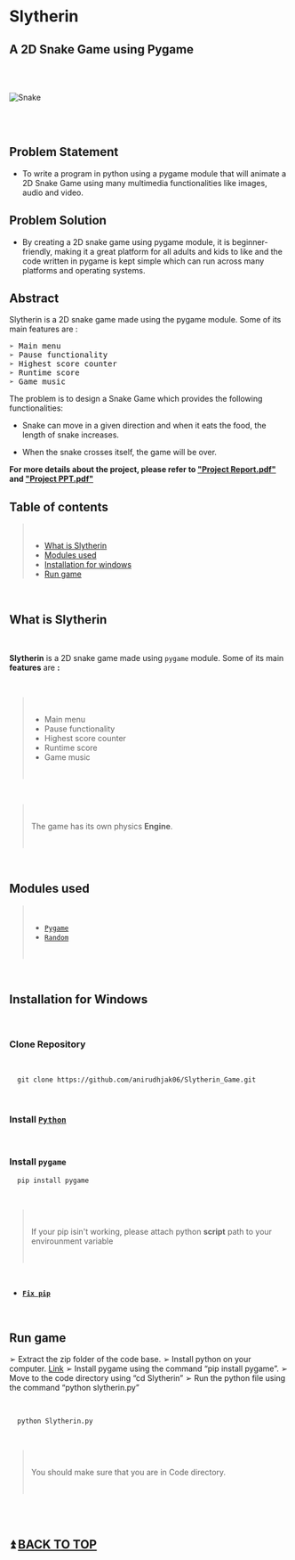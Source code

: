 # **Slytherin**

## A 2D Snake Game using Pygame

<br>
<br>

![Snake](https://cdn.pixabay.com/photo/2014/04/03/11/55/snake-312561_960_720.png)


<br>

<br>

## Problem Statement
- To write a program in python using a pygame module that will
animate a 2D Snake Game using many multimedia functionalities
like images, audio and video.

## Problem Solution
- By creating a 2D snake game using pygame module, it is
beginner-friendly, making it a great platform for all adults and kids
to like and the code written in pygame is kept simple which can
run across many platforms and operating systems.

## Abstract
Slytherin is a 2D snake game made using the pygame module. Some of its main features are :

<pre>
➢ Main menu
➢ Pause functionality
➢ Highest score counter
➢ Runtime score
➢ Game music
</pre>

The problem is to design a Snake Game which provides the following functionalities:

- Snake can move in a given direction and when it eats the food,
the length of snake increases.

- When the snake crosses itself, the game will be over.

**For more details about the project, please refer to [**"Project Report.pdf"**][1] and [**"Project PPT.pdf"**][2]**

[1]: https://github.com/anirudhjak06/Slytherin_Game/blob/main/Project_Report.pdf "Title"
[2]: https://github.com/anirudhjak06/Slytherin_Game/blob/main/Project_Slides.pdf "Title"

## **Table of contents**

> <br>
>
> * [What is Slytherin](#what-is-slytherin)
> * [Modules used](#modules-used)
> * [Installation for windows](#Installation-for-windows)
> * [Run game](#Run-game)

<br>

## **What is Slytherin**

<br>

**Slytherin** is a 2D snake game made using ```pygame``` module. Some of its main **features** are **:**

<br>

><br>
>
>- Main menu
>- Pause functionality
>- Highest score counter
>- Runtime score
>- Game music
>
><br>

<br>

><br>
>
>The game has its own physics **Engine**.
>
><br>

<br>

## **Modules used**

><br>
>
>* [``Pygame``](https://www.pygame.org/docs/ "Documentation")
>* [``Random``](https://docs.python.org/3/library/random.html "Documentation")
>
><br>

<br>

## **Installation for Windows**

<br>

### Clone Repository

<br>

```
  git clone https://github.com/anirudhjak06/Slytherin_Game.git
```

<br>

### Install [``Python``](https://www.python.org/downloads/ "Python3")

<br>

### Install ``pygame``

```
  pip install pygame
```

<br>

><br>
>
>If your pip isin't working, please attach python **script** path to your envirounment variable
>
><br>

<br>

* [**``Fix pip``**](https://www.youtube.com/watch?v=mFqdeX1C-8M)

<br>

## **Run game**

➢ Extract the zip folder of the code base.
➢ Install python on your computer. [Link](https://www.python.org/downloads/)
➢ Install pygame using the command “pip install pygame”.
➢ Move to the code directory using “cd Slytherin”
➢ Run the python file using the command “python slytherin.py”


<br>

```
  python Slytherin.py
```

<br>

><br>
>
>You should make sure that you are in Code directory.
>
><br>

<br>
<br>


## ⏫ [**BACK TO TOP**](#Slytherin)
